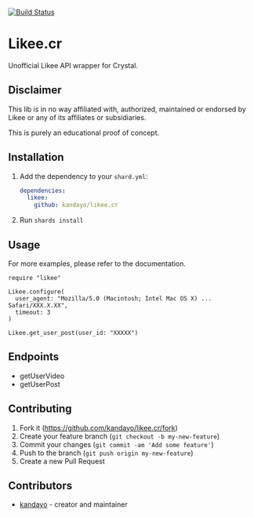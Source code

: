 [![Build Status](https://travis-ci.com/kandayo/likee.cr.svg?branch=main)](https://travis-ci.com/kandayo/likee.cr)

# Likee.cr

Unofficial Likee API wrapper for Crystal.

## Disclaimer

This lib is in no way affiliated with, authorized, maintained or endorsed by
Likee or any of its affiliates or subsidiaries.

This is purely an educational proof of concept.

## Installation

1. Add the dependency to your `shard.yml`:

   ```yaml
   dependencies:
     likee:
       github: kandayo/likee.cr
   ```

2. Run `shards install`

## Usage

For more examples, please refer to the documentation.

```crystal
require "likee"

Likee.configure(
  user_agent: "Mozilla/5.0 (Macintosh; Intel Mac OS X) ... Safari/XXX.X.XX",
  timeout: 3
)

Likee.get_user_post(user_id: "XXXXX")
```

## Endpoints

- getUserVideo
- getUserPost

## Contributing

1. Fork it (<https://github.com/kandayo/likee.cr/fork>)
2. Create your feature branch (`git checkout -b my-new-feature`)
3. Commit your changes (`git commit -am 'Add some feature'`)
4. Push to the branch (`git push origin my-new-feature`)
5. Create a new Pull Request

## Contributors

- [kandayo](https://github.com/kandayo) - creator and maintainer
